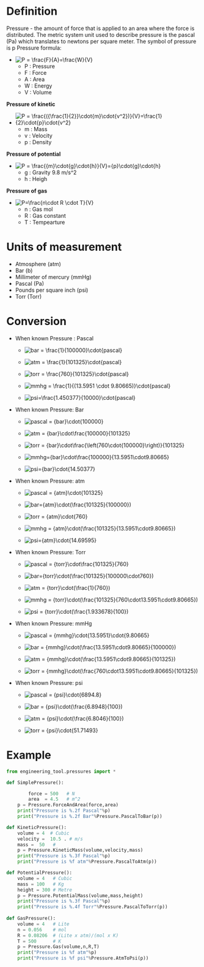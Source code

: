 # Definition
Pressure - the amount of force that is applied to an area where the force is distributed. The metric system unit used to describe pressure is the pascal (Pa) which translates to newtons per square meter. The symbol of pressure is p
Pressure formula:

- ![P = \frac{F}{A}=\frac{W}{V}](https://latex.codecogs.com/svg.latex?P%20=%20\frac{F}{A}=\frac{W}{V})
    - P : Pressure
    - F  : Force
    - A : Area
    - W : Energy
    - V : Volume
	
**Pressure of kinetic**
- ![P = \frac{({\frac{1}{2}}\cdot{m}\cdot{v^2})}{V}=\frac{1}{2}\cdot{p}\cdot{v^2}](https://latex.codecogs.com/svg.latex?P%20=%20\frac{({\frac{1}{2}}\cdot{m}\cdot{v^2})}{V}=\frac{1}{2}\cdot{p}\cdot{v^2})
    - m : Mass
    - v : Velocity
    - p : Density
	
**Pressure of potential**
- ![P = \frac{{m}\cdot{g}\cdot{h}}{V}={p}\cdot{g}\cdot{h}](https://latex.codecogs.com/svg.latex?P%20=%20\frac{{m}\cdot{g}\cdot{h}}{V}={p}\cdot{g}\cdot{h})
    - g  : Gravity 9.8 m/s^2
    - h  : Heigh

**Pressure of gas**
- ![P=\frac{n\cdot R \cdot T}{V}](https://latex.codecogs.com/svg.latex?P=\frac{n\cdot%20R%20\cdot%20T}{V})
	- n : Gas mol
	- R : Gas constant
	- T : Tempearture

# Units of measurement
- Atmosphere (atm) 
- Bar (b) 
- Millimeter of mercury (mmHg)  
- Pascal (Pa)
- Pounds per square inch (psi)
- Torr (Torr)

# Conversion
- When known Pressure : Pascal
    - ![bar = \frac{1}{100000}\cdot{pascal}](https://latex.codecogs.com/svg.latex?bar%20=%20\frac{1}{100000}\cdot{pascal})

    - ![atm = \frac{1}{101325}\cdot{pascal}](https://latex.codecogs.com/svg.latex?atm%20=%20\frac{1}{101325}\cdot{pascal})

    - ![torr = \frac{760}{101325}\cdot{pascal}](https://latex.codecogs.com/svg.latex?torr%20=%20\frac{760}{101325}\cdot{pascal})

    - ![mmhg = \frac{1}{(13.5951 \cdot 9.80665)}\cdot{pascal}](https://latex.codecogs.com/svg.latex?mmhg%20=%20\frac{1}{(13.5951%20\cdot%209.80665)}\cdot{pascal})

    - ![psi=\frac{1.450377}{10000}\cdot{pascal}](https://latex.codecogs.com/svg.latex?psi=\frac{1.450377}{10000}\cdot{pascal})	
- When known Pressure: Bar
    - ![pascal = {bar}\cdot{100000}](https://latex.codecogs.com/svg.latex?pascal%20=%20{bar}\cdot{100000})

    - ![atm     = {bar}\cdot\frac{100000}{101325}](https://latex.codecogs.com/svg.latex?atm%20=%20{bar}\cdot\frac{100000}{101325})

    - ![torr = {bar}\cdot\frac{\left(760\cdot{100000}\right)}{101325}](https://latex.codecogs.com/svg.latex?torr%20=%20{bar}\cdot\frac{\left(760\cdot{100000}\right)}{101325})

    - ![mmhg={bar}\cdot\frac{100000}{13.5951\cdot9.80665}](https://latex.codecogs.com/svg.latex?mmhg={bar}\cdot\frac{100000}{13.5951\cdot9.80665})

    - ![psi={bar}\cdot{14.50377}](https://latex.codecogs.com/svg.latex?psi={bar}\cdot{14.50377})

- When known Pressure: atm
    - ![pascal = {atm}\cdot{101325}](https://latex.codecogs.com/svg.latex?pascal%20=%20{atm}\cdot{101325})

    - ![bar={atm}\cdot(\frac{101325}{100000})](https://latex.codecogs.com/svg.latex?bar={atm}\cdot(\frac{101325}{100000}))

    - ![torr = {atm}\cdot{760}](https://latex.codecogs.com/svg.latex?torr%20=%20{atm}\cdot{760})

    - ![mmhg = {atm}\cdot(\frac{101325}{13.5951\cdot9.80665})](https://latex.codecogs.com/svg.latex?mmhg%20=%20{atm}\cdot(\frac{101325}{13.5951\cdot9.80665}))

    - ![psi={atm}\cdot{14.69595}](https://latex.codecogs.com/svg.latex?psi={atm}\cdot{14.69595})
- When known Pressure: Torr
    - ![pascal = {torr}\cdot\frac{101325}{760}](https://latex.codecogs.com/svg.latex?pascal%20=%20{torr}\cdot\frac{101325}{760})

    - ![bar={torr}\cdot(\frac{101325}{100000\cdot760})](https://latex.codecogs.com/svg.latex?bar={torr}\cdot(\frac{101325}{100000\cdot760}))

    - ![atm = {torr}\cdot(\frac{1}{760})](https://latex.codecogs.com/svg.latex?atm%20=%20{torr}\cdot(\frac{1}{760}))

    - ![mmhg = {torr}\cdot(\frac{101325}{760\cdot13.5951\cdot9.80665})](https://latex.codecogs.com/svg.latex?mmhg%20=%20{torr}\cdot(\frac{101325}{760\cdot13.5951\cdot9.80665}))

    - ![psi = {torr}\cdot(\frac{1.933678}{100})](https://latex.codecogs.com/svg.latex?psi%20=%20{torr}\cdot(\frac{1.933678}{100}))
- When known Pressure: mmHg
    - ![pascal = {mmhg}\cdot{13.5951}\cdot{9.80665}](https://latex.codecogs.com/svg.latex?pascal%20=%20{mmhg}\cdot{13.5951}\cdot{9.80665})

    - ![bar = {mmhg}\cdot(\frac{13.5951\cdot9.80665}{100000})](https://latex.codecogs.com/svg.latex?bar%20=%20{mmhg}\cdot(\frac{13.5951\cdot9.80665}{100000}))

    - ![atm = {mmhg}\cdot(\frac{13.5951\cdot9.80665}{101325})](https://latex.codecogs.com/svg.latex?atm%20=%20{mmhg}\cdot(\frac{13.5951\cdot9.80665}{101325}))

    - ![torr = {mmhg}\cdot(\frac{760\cdot13.5951\cdot9.80665}{101325})](https://latex.codecogs.com/svg.latex?torr%20=%20{mmhg}\cdot(\frac{760\cdot13.5951\cdot9.80665}{101325}))
- When known Pressure: psi
    - ![pascal = {psi}\cdot{6894.8}](https://latex.codecogs.com/svg.latex?pascal%20=%20{psi}\cdot{6894.8})

    - ![bar = {psi}\cdot(\frac{6.8948}{100})](https://latex.codecogs.com/svg.latex?bar%20=%20{psi}\cdot(\frac{6.8948}{100}))

    - ![atm = {psi}\cdot(\frac{6.8046}{100})](https://latex.codecogs.com/svg.latex?atm%20=%20{psi}\cdot(\frac{6.8046}{100}))

    - ![torr = {psi}\cdot{51.71493}](https://latex.codecogs.com/svg.latex?torr%20=%20{psi}\cdot{51.71493})

# Example
```python
from engineering_tool.pressures import *

def SimplePressure():

        force = 500   # N
        area  = 4.5   # m^2
	p = Pressure.ForceAndArea(force,area)
	print("Pressure is %.2f Pascal"%p)
	print("Pressure is %.2f Bar"%Pressure.PascalToBar(p))

def KineticPressure():
	volume = 4  # Cubic
	velocity =  10.5 . # m/s
	mass =  50   # 
	p = Pressure.KineticMass(volume,velocity,mass)
	print("Pressure is %.3f Pascal"%p)
	print("Pressure is %f atm"%Pressure.PascalToAtm(p))

def PotentialPressure():
	volume = 4   # Cubic
	mass = 100   # Kg
	height = 300 # Metre
	p = Pressure.PotentialMass(volume,mass,height)
	print("Pressure is %.3f Pascal"%p)
	print("Pressure is %.4f Torr"%Pressure.PascalToTorr(p))
	
def GasPressure():
	volume = 4   # Lite
	n = 0.056    # mol	
	R = 0.08206  # (Lite x atm)/(mol x K)
	T = 500      # K
	p = Pressure.Gas(volume,n,R,T)
	print("Pressure is %f atm"%p)
	print("Pressure is %f psi"%Pressure.AtmToPsi(p))

```
